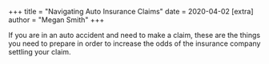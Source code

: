 +++
title = "Navigating Auto Insurance Claims"
date = 2020-04-02
[extra]
author = "Megan Smith"
+++

If you are in an auto accident and need to make a claim, these are the things you need to prepare in order to increase the odds of the insurance company settling your claim.
